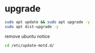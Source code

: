 # upgrade

```sh
sudo apt update && sudo apt upgrade -y
sudo apt dist-upgrade -y
```

remove ubuntu notice 

```sh
cd /etc/update-motd.d/
```
